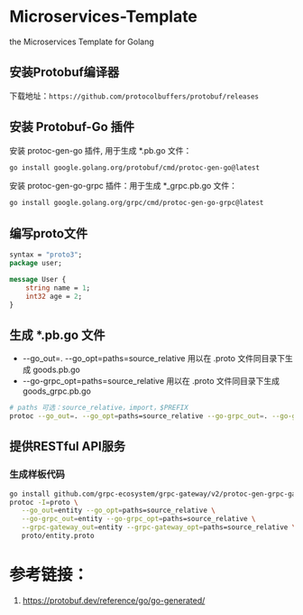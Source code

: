 # Microservices-Template
the Microservices Template for Golang

## 安装Protobuf编译器

下载地址：`https://github.com/protocolbuffers/protobuf/releases`

## 安装 Protobuf-Go 插件
安装 protoc-gen-go 插件, 用于生成 *.pb.go 文件：
```bash
go install google.golang.org/protobuf/cmd/protoc-gen-go@latest
```
安装 protoc-gen-go-grpc 插件：用于生成 *_grpc.pb.go 文件：
```bash
go install google.golang.org/grpc/cmd/protoc-gen-go-grpc@latest
```

## 编写proto文件

```proto
syntax = "proto3";
package user;

message User {
    string name = 1;
    int32 age = 2;
}
```

## 生成 *.pb.go 文件
- --go_out=. --go_opt=paths=source_relative 用以在 .proto 文件同目录下生成 goods.pb.go
- --go-grpc_opt=paths=source_relative 用以在 .proto 文件同目录下生成 goods_grpc.pb.go

```bash
# paths 可选：source_relative，import，$PREFIX
protoc --go_out=. --go_opt=paths=source_relative --go-grpc_out=. --go-grpc_opt=paths=source_relative user.proto
```

## 提供RESTful API服务

### 生成样板代码
```bash
go install github.com/grpc-ecosystem/grpc-gateway/v2/protoc-gen-grpc-gateway@v2
protoc -I=proto \
   --go_out=entity --go_opt=paths=source_relative \
   --go-grpc_out=entity --go-grpc_opt=paths=source_relative \
   --grpc-gateway_out=entity --grpc-gateway_opt=paths=source_relative \
   proto/entity.proto
```

# 参考链接：
1. https://protobuf.dev/reference/go/go-generated/